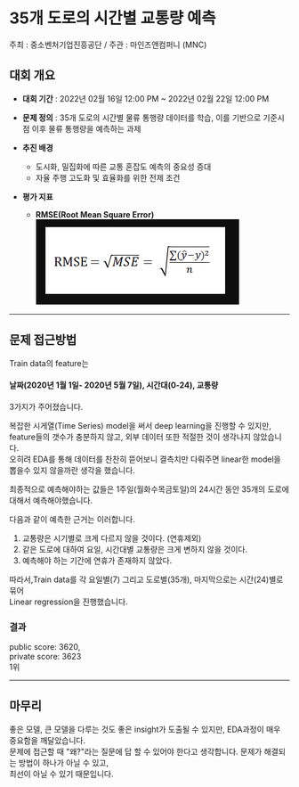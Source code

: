 
# 35개 도로의 시간별 교통량 예측
주최 : 중소벤처기업진흥공단 / 주관 : 마인즈앤컴퍼니 (MNC)

## 대회 개요
- **대회 기간** : 2022년 02월 16일 12:00 PM ~ 2022년 02월 22일 12:00 PM
- **문제 정의** : 35개 도로의 시간별 물류 통행량 데이터를 학습, 이를 기반으로 기준시점 이후 물류 통행량을 예측하는 과제
- **추진 배경**
	- 도시화, 밀집화에 따른 교통 혼잡도 예측의 중요성 증대
	- 자율 주행 고도화 및 효율화를 위한 전제 조건


- **평가 지표** 
	- **RMSE(Root Mean Square Error)**
![image](RMSE.png)


----------
## 문제 접근방법

Train data의 feature는
#### 날짜(2020년 1월 1일- 2020년 5월 7일), 시간대(0-24), 교통량
3가지가 주어졌습니다. 


복잡한 시게열(Time Series) model을 써서 deep learning을 진행할 수 있지만,  
feature들의 갯수가 충분하지 않고, 외부 데이터 또한 적절한 것이 생각나지 않았습니다.  
오히려 EDA를 통해 데이터를 찬찬히 뜯어보니 결측치만 다뤄주면 linear한 model을 뽑을수 있지 않을까란 생각을 했습니다.


최종적으로 예측해야하는 값들은 1주일(월화수목금토일)의 24시간 동안 35개의 도로에 대해서 예측해야했습니다.

다음과 같이 예측한 근거는 이러합니다.
1. 교통량은 시기별로 크게 다르지 않을 것이다. (연휴제외)  
2. 같은 도로에 대하여 요일, 시간대별 교통량은 크게 변하지 않을 것이다.  
3. 예측해야 하는 기간에 연휴가 존재하지 않았다.  

따라서,Train data를 각 요일별(7) 그리고 도로별(35개), 마지막으로는 시간(24)별로 묶어  
Linear regression을 진행했습니다.




### 결과
public score: 3620,  
private score: 3623  
1위


---------
## 마무리
좋은 모델, 큰 모델을 다루는 것도 좋은 insight가 도출될 수 있지만, EDA과정이 매우 중요함을 깨달았습니다.  
문제에 접근할 때 "왜?"라는 질문에 답 할 수 있어야 한다고 생각합니다. 문제가 해결되는 방법이 하나가 아닐 수 있고,  
최선이 아닐 수 있기 때문입니다.
